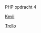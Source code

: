 PHP opdracht 4

[Kevii](https://kevii.nl/php/hospital/)

[Trello](https://trello.com/b/UYPBkilH/crud-hospital)
